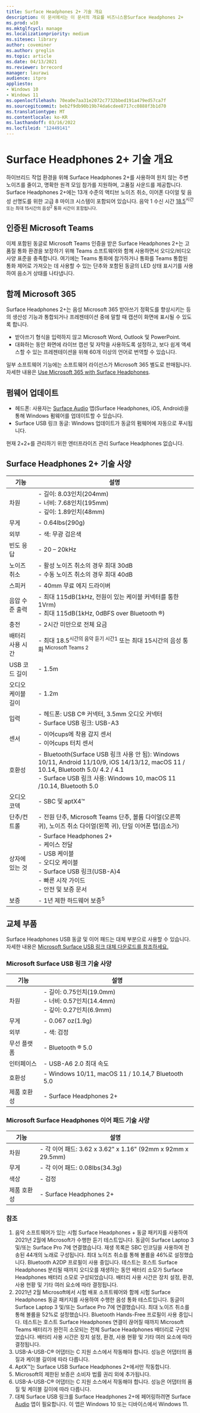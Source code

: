 ```yaml
---
title: Surface Headphones 2+ 기술 개요
description: 이 문서에서는 이 문서의 개요를 비즈니스용Surface Headphones 2+
ms.prod: w10
ms.mktglfcycl: manage
ms.localizationpriority: medium
ms.sitesec: library
author: coveminer
ms.author: greglin
ms.topic: article
ms.date: 04/13/2021
ms.reviewer: brrecord
manager: laurawi
audience: itpro
appliesto:
- Windows 10
- Windows 11
ms.openlocfilehash: 70ea0e7aa31e2072c7732bbed191a479ed57ca7f
ms.sourcegitcommit: beb2f9db90b19b74da6cdee8717cc0888f3b1d70
ms.translationtype: MT
ms.contentlocale: ko-KR
ms.lasthandoff: 03/16/2022
ms.locfileid: "12449141"
---
```

# <a name="surface-headphones-2-tech-overview"></a>Surface Headphones 2+ 기술 개요

하이브리드 작업 환경을 위해 Surface Headphones 2+를 사용하여 원치 않는 주변 노이즈를 줄이고, 명확한 원격 모임 참가를 지원하며, 고품질 사운드를 제공합니다. Surface Headphones 2+에는 13개 수준의 액티브 노이즈 취소, 이어폰 다이얼 및 음성 선명도를 위한 고급 8 마이크 시스템이 포함되어 있습니다. 음악 1</sup> 수신 시간 [18.5](https://www.microsoft.com/en-us/surface/business/surface-headphones-2-plus)<sup>시간 또는 최대 15시간의 음성<sup>2</sup> 통화 시간이 포함됩니다. 
 
## <a name="certified-for-microsoft-teams"></a>인증된 Microsoft Teams

이제 포함된 동글로 Microsoft Teams 인증을 받은 Surface Headphones 2+는 고품질 통화 환경을 보장하기 위해 Teams 소프트웨어와 함께 사용하면서 오디오/비디오 사양 표준을 충족합니다. 여기에는 Teams 통화에 참가하거나 통화를 Teams 통합된 통화 제어로 가져오는 데 사용할 수 있는 단추와 포함된 동글의 LED 상태 표시기를 사용하여 음소거 상태를 나타냅니다.
 
## <a name="using-with-microsoft-365"></a>함께 Microsoft 365

Surface Headphones 2+는 음성 Microsoft 365 받아쓰기 정확도를 향상시키는 등의 생산성 기능과 통합되거나 프레젠테이션 중에 말할 때 캡션이 화면에 표시될 수 있도록 합니다.

- 받아쓰기 형식을 입력하지 않고 Microsoft Word, Outlook 및 PowerPoint.
- 대화하는 동안 화면에 라이브 캡션 및 자막을 사용하도록 설정하고, 보다 쉽게 액세스할 수 있는 프레젠테이션을 위해 60개 이상의 언어로 번역할 수 있습니다. 

일부 소프트웨어 기능에는 소프트웨어 라이선스가 Microsoft 365 별도로 판매됩니다. 자세한 내용은 [Use Microsoft 365 with Surface Headphones](https://support.microsoft.com/surface/use-microsoft-365-with-surface-headphones-917d98c2-7495-a6cf-97f8-e1b594e8ce7c).
 
## <a name="updating-firmware"></a>펌웨어 업데이트

- 헤드폰: 사용자는 [Surface Audio](https://www.microsoft.com/p/surface-audio/9nxjnfwnvm8d?) 앱(Surface Headphones, iOS, Android)을 통해 Windows 펌웨어를 업데이트할 수 있습니다.
- Surface USB 링크 동글: Windows 업데이트가 동글의 펌웨어에 자동으로 푸시됩니다.

현재 2+2+를 관리하기 위한 엔터프라이즈 관리 Surface Headphones 없습니다.

## <a name="surface-headphones-2-tech-specs"></a>Surface Headphones 2+ 기술 사양

| 기능                     | 설명                                                                                                                                                                                                     |
| --------------------------- | --------------------------------------------------------------------------------------------------------------------------------------------------------------------------------------------------------------- |
| 차원                  | - 길이: 8.03인치(204mm) <br>- 너비: 7.68인치(195mm) <br>- 깊이: 1.89인치(48mm)                                                                                                                                 |
| 무게                      | - 0.64lbs(290g)                                                                                                                                                                                              |
| 외부                    | - 색: 무광 검은색                                                                                                                                                                                           |
| 빈도 응답          | - 20 – 20kHz                                                                                                                                                                                                    |
| 노이즈 취소          | - 활성 노이즈 취소의 경우 최대 30dB<br>- 수동 노이즈 취소의 경우 최대 40dB                                                                                                                     |
| 스피커                     | - 40mm 무료 에지 드라이버                                                                                                                                                                                        |
| 음압 수준 출력 | - 최대 115dB(1kHz, 전원이 있는 케이블 커넥터를 통한 1Vrm)<br>- 최대 115dB(1kHz, 0dBFS over Bluetooth ®)                                                                                       |
| 충전                    | - 2시간 미만으로 전체 요금                                                                                                                                                                            |
| 배터리 사용 시간                | - 최대 18.5<sup>시간의 음악 듣기 시간1</sup> 또는 최대 15시간의 음성 통화<sup> Microsoft Teams 2</sup>                                                                                                |
| USB 코드 길이             | - 1.5m                                                                                                                                                                                                         |
| 오디오 케이블 길이          | - 1.2m                                                                                                                                                                                                         |
| 입력                      | - 헤드폰: USB C® 커넥터, 3.5mm 오디오 커넥터<br>- Surface USB 링크: USB-A3<sup></sup>                                                                                                                     |
| 센서                     | - 이어cups에 착용 감지 센서<br>- 이어cups 터치 센서                                                                                                                                               |
| 호환성               | - Bluetooth(Surface USB 링크 사용 안 됨): Windows 10/11, Android 11/10/9, iOS 14/13/12, macOS 11 / 10.14, Bluetooth 5.0/ 4.2 / 4.1<br>- Surface USB 링크 사용: Windows 10, macOS 11 /10.14, Bluetooth 5.0 |
| 오디오 코덱       | - SBC 및 aptX4™<sup></sup>                                                                                                                                             |
| 단추/컨트롤  | - 전원 단추, Microsoft Teams 단추, 볼륨 다이얼(오른쪽 귀), 노이즈 취소 다이얼(왼쪽 귀), 단일 이어폰 탭(음소거)                                       |
| 상자에 있는 것 | - Surface Headphones 2+<br>- 케이스 전달<br>- USB 케이블<br>- 오디오 케이블<br>- Surface USB 링크(USB-A)4<br>- 빠른 시작 가이드<br>- 안전 및 보증 문서 |
| 보증          | - 1년 제한 하드웨어 보증<sup>5</sup>                                                                                                                          |

## <a name="replacement-parts"></a>교체 부품

Surface Headphones USB 동글 및 이어 패드는 대체 부분으로 사용할 수 있습니다. 자세한 내용은 [Microsoft Surface USB 링크 대체 다운로드를 참조하세요.](https://support.microsoft.com/surface/get-a-replacement-for-microsoft-surface-usb-link-e862e6c6-0945-494f-bb4d-2e731f3b4724)
 
### <a name="microsoft-surface-usb-link-tech-specs"></a>Microsoft Surface USB 링크 기술 사양

| 기능               | 설명                                                                        |
| --------------------- | ---------------------------------------------------------------------------------- |
| 차원            | - 길이: 0.75인치(19.0mm) <br>- 너비: 0.57인치(14.4mm) <br>- 깊이: 0.27인치(6.9mm) |
| 무게                | - 0.067 oz(1.9g)                                                                 |
| 외부              | - 색: 검정                                                                    |
| 무선 플랫폼     | - Bluetooth ® 5.0                                                                   |
| 인터페이스             | - USB-A6<sup></sup> 2.0 최대 속도                                                     |
| 호환성         | - Windows 10/11, macOS 11 / 10.14,7<sup></sup> Bluetooth 5.0                              |
| 제품 호환성 | - Surface Headphones 2+                                                            |

### <a name="microsoft-surface-headphones-ear-pads-tech-specs"></a>Microsoft Surface Headphones 이어 패드 기술 사양

| 기능               | 설명                                                  |
| --------------------- | ------------------------------------------------------------ |
| 차원            | - 각 이어 패드: 3.62 x 3.62" x 1.16" (92mm x 92mm x 29.5mm) |
| 무게                | - 각 이어 패드: 0.08lbs(34.3g)                            |
| 색상                 | - 검정                                                      |
| 제품 호환성 | - Surface Headphones 2+                                      |

### <a name="references"></a>참조

1. 음악 소프트웨어가 있는 시험 Surface Headphones + 동글 패키지를 사용하여 2021년 2월에 Microsoft가 수행한 듣기 테스트입니다. 동글이 Surface Laptop 3 및/또는 Surface Pro 7에 연결했습니다. 재생 목록은 SBC 인코딩을 사용하여 전송된 44개의 노래로 구성됩니다. 최대 노이즈 취소를 통해 볼륨을 46%로 설정했습니다. Bluetooth A2DP 프로필이 사용 중입니다. 테스트는 호스트 Surface Headphones 분리될 때까지 오디오를 재생하는 동안 배터리 소모가 Surface Headphones 배터리 소모로 구성되었습니다. 배터리 사용 시간은 장치 설정, 환경, 사용 현황 및 기타 여러 요소에 따라 결정됩니다.
2. 2021년 2월 Microsoft에서 시험 배포 소프트웨어와 함께 시험 Surface Headphones 동글 패키지를 사용하여 수행한 음성 통화 테스트입니다. 동글이 Surface Laptop 3 및/또는 Surface Pro 7에 연결했습니다. 최대 노이즈 취소를 통해 볼륨을 52%로 설정했습니다. Bluetooth Hands-Free 프로필이 사용 중입니다. 테스트는 호스트 Surface Headphones 연결이 끊어질 때까지 Microsoft Teams 배터리가 완전히 소모되는 전체 Surface Headphones 배터리로 구성되었습니다. 배터리 사용 시간은 장치 설정, 환경, 사용 현황 및 기타 여러 요소에 따라 결정됩니다.
3. USB-A-USB-C® 어댑터는 C 지원 소스에서 작동해야 합니다. 성능은 어댑터의 품질과 케이블 길이에 따라 다릅니다.
4. AptX™는 Surface USB Surface Headphones 2+에서만 작동합니다.
5. Microsoft의 제한된 보증은 소비자 법률 권리 외에 추가됩니다.
6. USB-A-USB-C® 어댑터는 C 지원 소스에서 작동해야 합니다. 성능은 어댑터의 품질 및 케이블 길이에 따라 다릅니다.
7. 대체 Surface USB 링크를 Surface Headphones 2+에 페어링하려면 Surface [Audio](https://www.microsoft.com/p/surface-audio/9nxjnfwnvm8d?) 앱이 필요합니다. 이 앱은 Windows 10 또는 디바이스에서 Windows 11. 
